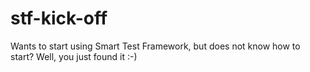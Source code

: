 # stf-kick-off
Wants to start using Smart Test Framework, but does not know how to start? Well, you just found it :-)
